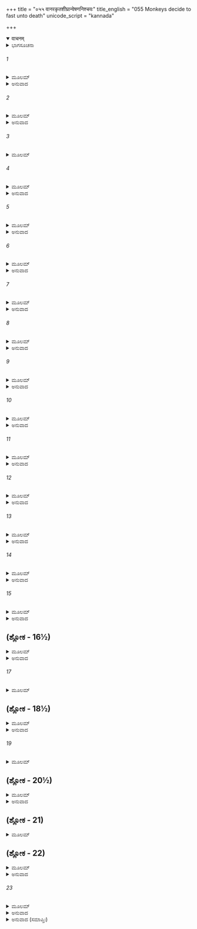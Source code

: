 +++
title = "०५५ वानरकृतशीघ्रान्वेषणनिश्चयः"
title_english = "055 Monkeys decide to fast unto death"
unicode_script = "kannada"

+++
<details open><summary>वाचनम्</summary>

<div class="audioEmbed"  caption="श्रीराम-हरिसीताराममूर्ति-घनपाठिभ्यां वचनम्" src="https://archive.org/download/Ramayana-recitation-Sriram-harisItArAmamUrti-Ghanapaati-v2/Kanda_4/Kanda_4_KSK-055-Monkeys_decide_to_fast_unto_death.mp3"></div>
</details>



<details><summary>ಭಾಗಸೂಚನಾ</summary>

ಅಂಗದ ಸಹಿತ ವಾನರರ ಪ್ರಾಯೋಪವೇಶ
</details>

###### 1


<details><summary>ಮೂಲಮ್</summary>

ಶ್ರುತ್ವಾ ಹನುಮತೋ ವಾಕ್ಯಂ ಪ್ರಶ್ರಿತಂ ಧರ್ಮಸಂಹಿತಮ್ ।  
ಸ್ವಾಮಿಸತ್ಕಾರಸಂಯುಕ್ತಮಂಗದೋ ವಾಕ್ಯಮಬ್ರವೀತ್ ॥
</details>

<details><summary>ಅನುವಾದ</summary>

ಹನುಮಂತನ ಮಾತು ವಿನಯಯುಕ್ತ, ಧರ್ಮಾನುಕೂಲ ಮತ್ತು ಸ್ವಾಮಿಯ ಕುರಿತು ಸಮ್ಮಾನದಿಂದ ಕೂಡಿತ್ತು. ಅದನ್ನು ಕೇಳಿ ಅಂಗದನು ಹೇಳಿದನು .॥1॥
</details>

###### 2


<details><summary>ಮೂಲಮ್</summary>

ಸ್ಥೈರ್ಯಮಾತ್ಮಃ ಮನಃಶೌಚಮಾನೃಶಂಸ್ಯಮಥಾರ್ಜವಮ್ ।  
ವಿಕ್ರಮಶ್ಚೈವ ಧೈರ್ಯಂ ಚ ಸುಗ್ರೀವೇ ನೋಪಪದ್ಯತೇ ॥
</details>

<details><summary>ಅನುವಾದ</summary>

ಕಪಿಶ್ರೇಷ್ಠನೇ! ಸುಗ್ರೀವ ರಾಜನಲ್ಲಿ ಸ್ಥಿರತೆ, ಶರೀರ-ಮನಸ್ಸಿನ ಪವಿತ್ರತೆ, ಕ್ರೂರತೆಯ ಅಭಾವ, ಸರಳತೆ, ಪರಾಕ್ರಮ, ಧೈರ್ಯ ಇವುಗಳಿವೆ ಎಂಬ ಮಾನ್ಯತೆ ಸರಿ ಎಂದು ತೋರುವುದಿಲ್ಲ.॥2॥
</details>

###### 3


<details><summary>ಮೂಲಮ್</summary>

ಭ್ರಾತುರ್ಜ್ಯೇಷ್ಠಸ್ಯ ಯೋ ಭಾರ್ಯಾಂ ಜೀವತೋ ಮಹಿಷೀಂ ಪ್ರಿಯಾಮ್ ।  
ಧರ್ಮೇಣ ಮಾತರಂ ಯಸ್ತು ಸ್ವೀಕರೋತಿಜುಗುಪ್ಸಿತಃ ॥
</details>

###### 4


<details><summary>ಮೂಲಮ್</summary>

ಕಥಂ ಸ ಧರ್ಮಂ ಜಾನೀತೇ ಯೇನ ಭ್ರಾತ್ರಾ ಮಹಾತ್ಮನಾ ।  
ಯುದ್ಧಾಯಾಭಿನಿಯುಕ್ತೇನ ಬಿಲಸ್ಯ ಪಿಹಿತಂ ಮುಖಮ್ ॥
</details>

<details><summary>ಅನುವಾದ</summary>

ತನ್ನ ಅಣ್ಣನು ಬದುಕಿರವಾಗಲೇ ಧರ್ಮತಃ ತಾಯಿಯಂತೆ ಇದ್ದ ಅವನ ಪ್ರಿಯ ಮಹಾರಾಣಿಯನ್ನು ಕುತ್ಸಿತ ಭಾವದಿಂದ ಸ್ವೀಕರಿಸಿದ್ದ ಅವನು ಧರ್ಮವನ್ನು ಬಲ್ಲವನೆಂದು ಹೇಗೆ ಹೇಳಬಹುದು? ಯಾವ ದುರಾತ್ಮನು ಯುದ್ಧಕ್ಕಾಗಿ ಹೋಗಿರುವ ಅಣ್ಣನಿಂದ ಬಿಲದ ರಕ್ಷಣೆಯ ಕಾರ್ಯದಲ್ಲಿ ನಿಯುಕ್ತನಾಗಿದ್ದರೂ ಬಂಡೆಯಿಂದ ಅದರ ಬಾಗಿಲನ್ನು ಮುಚ್ಚಿದ್ದನೋ ಅವನನ್ನು ಧರ್ಮಜ್ಞನೆಂದು ಹೇಗೆ ಹೇಳಬಹುದು.॥3-4॥
</details>

###### 5


<details><summary>ಮೂಲಮ್</summary>

ಸತ್ಯಾತ್ಪಾಣಿಗೃಹೀತಶ್ಚ  ಕೃತಕರ್ಮಾ ಮಹಾಯಶಾಃ ।  
ವಿಸ್ಮೃತೋ ರಾಘವೋ ಯೇನ ಸ ಕಸ್ಯ ಸುಕೃತಂ ಸ್ಮರೇತ್ ॥
</details>

<details><summary>ಅನುವಾದ</summary>

ಸತ್ಯದ ಸಾಕ್ಷಿಯಿಂದ ಯಾರ ಕೈ ಹಿಡಿದಿದ್ದನೋ, ಮೊದಲೇ ತನ್ನ ಕಾರ್ಯವನ್ನು ಸಾಧಿಸಿಕೊಂಡನೋ, ಅವನು ಮಹಾ ಯಶಸ್ವೀ ಭಗವಾನ್ ಶ್ರೀರಾಮನನ್ನೇ ಮರೆತಿರುವಾಗ ಬೇರೆ ಯಾರದಾದರೂ ಉಪಕಾರವನ್ನು ಸ್ಮರಿಸಬಲ್ಲನೇ.॥5॥
</details>

###### 6


<details><summary>ಮೂಲಮ್</summary>

ಲಕ್ಷ್ಮಣಸ್ಯ ಭಯೇನೇಹ ನಾಧರ್ಮಭಯಭೀರುಣಾ ।  
ಆದಿಷ್ಟಾ ಮಾರ್ಗಿತುಂ ಸೀತಾಂ ಧರ್ಮಸ್ತಸ್ಮಿನ್ಕಥಂ ಭವೇತ್ ॥
</details>

<details><summary>ಅನುವಾದ</summary>

ಅವನು ಅಧರ್ಮದ ಭಯದಿಂದಲ್ಲ, ಲಕ್ಷ್ಮಣನ ಭಯದಿಂದಲೇ ಹೆದರಿ ನಮ್ಮನ್ನು ಸೀತಾನ್ವೇಷಣೆಗೆ ಕಳಿಸಿರುವನು. ಹೀಗಿರುವಾಗ ಅವನಲ್ಲಿ ಧರ್ಮದ ಸಂಭಾವನೆ ಹೇಗೆ ಇರಬಲ್ಲದು.॥6॥
</details>

###### 7


<details><summary>ಮೂಲಮ್</summary>

ತಸ್ಮಿನ್ಪಾಪೇ ಕೃತಘ್ನೇ ತು ಸ್ಮೃತಿಭಿನ್ನೇ ಚಲಾತ್ಮನಿ ।  
ಆರ್ಯಃ ಕೋ ವಿಶ್ವಸೇಜ್ಜಾತು ತತ್ಕುಲೀನೋ ವಿಶೇಷತಃ ॥
</details>

<details><summary>ಅನುವಾದ</summary>

ಆ ಪಾಪೀ, ಕೃತಘ್ನ, ಸ್ಮರಣಶಕ್ತಿಹೀನ, ಚಂಚಲಚಿತ್ತನಾದ ಸುಗ್ರೀವನ ಮೇಲೆ ಉತ್ತಮ ಕುಲದಲ್ಲಿ ಹುಟ್ಟಿದ ಯಾವನೇ ಶ್ರೇಷ್ಠ ಪುರುಷನು ಎಂದಾದರೂ ವಿಶ್ವಾಸ ಇಡಬಲ್ಲನೇ.॥7॥
</details>

###### 8


<details><summary>ಮೂಲಮ್</summary>

ರಾಜ್ಯೇ ಪುತ್ರಃ ಪ್ರತಿಷ್ಠಾಪ್ಯ ಸುಗುಣೋ ನಿರ್ಗುಣೋಽಪಿ ವಾ ।  
ಕಥಂ ಶತ್ರುಕುಲೀನಂ ಮಾಂ ಸುಗ್ರೀವೋ ಜೀವಯಿಷ್ಯತಿ ॥
</details>

<details><summary>ಅನುವಾದ</summary>

ತನ್ನ ಮಗ ಗುಣವಂತನಾಗಿರಲಿ ಅಥವಾ ಗುಣಹೀನನಾಗಿರಲಿ, ಅವನನ್ನೇ ರಾಜನನ್ನಾಗಿಸಬೇಕು. ಇಂತಹ ಧಾರಣೆಯುಳ್ಳ ಸುಗ್ರೀವನು ನನ್ನನ್ನು ಶತ್ರುಕುಲದಲ್ಲಿ ಹುಟ್ಟಿದ ಬಾಲಕನಂತೆ ಹೇಗೆ ಬದುಕಲು ಬಿಡುವನು.॥8॥
</details>

###### 9


<details><summary>ಮೂಲಮ್</summary>

ಭಿನ್ನಮಂತ್ರೋಽಪರಾದ್ಧಶ್ಚ ಭಿನ್ನಶಕ್ತಿಃ ಕಥಂ ಹ್ಯಹಮ್ ।  
ಕಿಷ್ಕಿಂಧಾಂ ಪ್ರಾಪ್ಯ ಜೀವೇಯಮನಾಥ ಇವ ದುರ್ಬಲಃ ॥
</details>

<details><summary>ಅನುವಾದ</summary>

ಸುಗ್ರೀವನಿಂದ ಬೇರೆಯಾಗಿರಬೇಕೆಂಬ ನನ್ನ ಗುಪ್ತ ವಿಚಾರವು ಇಂದು ಪ್ರಕಟವಾಗಿದೆ. ಜೊತೆಗೆ ಅವನ ಆಜ್ಞೆಯನ್ನು ಪಾಲಿಸದೇ ಇದ್ದುದರಿಂದ ನಾನು ಅಪರಾಧಿಯೂ ಆಗಿದ್ದೇನೆ. ಇಷ್ಟೇ ಅಲ್ಲ, ನನ್ನ ಶಕ್ತಿ ಕ್ಷೀಣಿಸಿಹೋಗಿದೆ. ನಾನು ಅನಾಥನಂತೆ ದುರ್ಬಲನಾಗಿದ್ದೇನೆ. ಇಂತಹ ಸ್ಥಿತಿಯಲ್ಲಿ ಕಿಷ್ಕಿಂಧೆಗೆ ಹೋಗಿ ಹೇಗೆ ಬದುಕಿರಬಲ್ಲೆ.॥9॥
</details>

###### 10


<details><summary>ಮೂಲಮ್</summary>

ಉಪಾಂಶುದಂಡೇನ ಹಿ ಮಾಂ ಬಂಧನೇನೋಪಪಾದಯೇತ್ ।  
ಶತಃ ಕ್ರೂರೋ ನೃಶಂಸಶ್ಚ ಸುಗ್ರೀವೋ ರಾಜ್ಯಕಾರಣಾತ್ ॥
</details>

<details><summary>ಅನುವಾದ</summary>

ಸುಗ್ರೀವನು ಮೂರ್ಖ, ಕ್ರೂರೀ, ನಿರ್ದಯಿಯಾಗಿದ್ದಾನೆ. ಅವನು ರಾಜ್ಯಕ್ಕಾಗಿ ನನ್ನನ್ನು ಗುಪ್ತವಾಗಿ ದಂಡಿಸುವನು ಅಥವಾ ಎಂದೆಂದಿಗೂ ಬಂಧನದಲ್ಲಿ ಇಡಬಹುದು.॥10॥
</details>

###### 11


<details><summary>ಮೂಲಮ್</summary>

ಬಂಧನಾಚ್ಚಾವಸಾದಾನ್ಮೇ ಶ್ರೇಯಃ ಪ್ರಾಯೋಪವೇಶನಮ್ ।  
ಅನುಜಾನಂತು ಮಾಂ ಸರ್ವೇ ಗೃಹಂ ಗಚ್ಛಂತು ವಾನರಾಃ ॥
</details>

<details><summary>ಅನುವಾದ</summary>

ಈ ಪ್ರಕಾರ ಬಂಧುಜನಿತ ಕಷ್ಟ ಭೋಗಿಸುವುದಕ್ಕಿಂತ ಉಪವಾಸ ಮಾಡಿ ಪ್ರಾಣ ಕಳೆದುಕೊಳ್ಳುವುದೇ ನನಗೆ ಶ್ರೇಯಸ್ಕರವಾಗಿದೆ. ಆದ್ದರಿಂದ ಎಲ್ಲ ವಾನರರು ನನಗೆ ಇಲ್ಲಿಯೇ ಇರಲು ಅಪ್ಪಣೆ ಕೊಟ್ಟು, ತಮ್ಮ-ತಮ್ಮ ಮನೆಗೆ ಹೋಗಲಿ.॥11॥
</details>

###### 12


<details><summary>ಮೂಲಮ್</summary>

ಅಹಂ ವಃ ಪ್ರತಿಜಾನಾಮಿ ನಗಮಿಷ್ಯಾಮ್ಯಹಂ ಪುರೀಮ್ ।  
ಇಹೈವ ಪ್ರಾಯಮಾಸಿಷ್ಯೇ ಶ್ರೇಯೋ ಮರಣಮೇವ ಮೇ ॥
</details>

<details><summary>ಅನುವಾದ</summary>

ನಾನು ಕಿಷ್ಕಿಂಧೆಗೆ ಹೋಗುವುದಿಲ್ಲ ಎಂದು ಪ್ರತಿಜ್ಞಾಪೂರ್ವಕ ನಿಮ್ಮಲ್ಲಿ ಹೇಳುತ್ತೇನೆ. ಇಲ್ಲೇ ಮರಣಾಂತ ಉಪವಾಸ ಮಾಡುವೆನು. ನಾನು ಸತ್ತುಹೋಗುವುದೇ ಒಳಿತಾಗಿದೆ.॥12॥
</details>

###### 13


<details><summary>ಮೂಲಮ್</summary>

ಅಭಿವಾದನಪೂರ್ವಂ ತು ರಾಜಾ ಕುಶಲಮೇವ ಚ ।  
ಅಭಿವಾದನಪೂರ್ವಂ ತು ರಾಘವೌ ಬಲಶಾಲಿನೌ ॥
</details>

<details><summary>ಅನುವಾದ</summary>

ನೀವು ರಾಜಾ ಸುಗ್ರೀವನಿಗೆ ಪ್ರಣಾಮಗೈದು ಅವನಲ್ಲಿ ನನ್ನ ಸಮಾಚಾರ ತಿಳಿಸಿರಿ. ತಮ್ಮ ಬಲದಿಂದ ಶೋಭಿಸುವ ರಘು ವಂಶೀ ಇಬ್ಬರೂ ಬಂಧುಗಳಿಗೂ ನನ್ನ ಸಾದರ ಪ್ರಣಾಮ ವನ್ನು ನಿವೇದಿಸುತ್ತಾ ಕ್ಷೇಮ ಸಮಾಚಾರ ತಿಳಿಸಿರಿ.॥13॥
</details>

###### 14


<details><summary>ಮೂಲಮ್</summary>

ವಾಚ್ಯಸ್ತಾತೋ ಯವೀಯಾನ್ಮೇ ಸುಗ್ರೀವೋ ವಾನರೇಶ್ವರಃ ।  
ಆರೋಗ್ಯಪೂರ್ವಂ ಕುಶಲಂ ವಾಚ್ಯಾ ಮಾತಾ ರುಮಾ ಚ ಮೇ ॥
</details>

<details><summary>ಅನುವಾದ</summary>

ನನ್ನ ಚಿಕ್ಕಪ್ಪ ವಾನರರಾಜ ಸುಗ್ರೀವ ಮತ್ತು ಮಾತೆ ರುಮೆಯಲ್ಲೂ ನನ್ನ ಆರೋಗ್ಯಪೂರ್ವಕ ಕ್ಷೇಮ ಸಮಾಚಾರ ತಿಳಿಸಿರಿ.॥14॥
</details>

###### 15


<details><summary>ಮೂಲಮ್</summary>

ಮಾತರಂ ಚೈವ ಮೇ ತಾರಾಮಾಶ್ವಾಸಯಿತುಮರ್ಹಥ ।  
ಪ್ರಕೃತ್ಯಾ ಪ್ರಿಯಪುತ್ರಾ ಸಾ ಸಾನುಕ್ರೋಶಾ ತಪಸ್ವಿನೀ ॥
</details>

<details><summary>ಅನುವಾದ</summary>

ನನ್ನ ತಾಯಿ ತಾರೆಗೂ ಧೈರ್ಯ ತುಂಬಿರಿ. ಆ ಬಡಪಾಯಿ ಸ್ವಭಾವದಿಂದಲೇ ದಯಾಳು ಮತ್ತು ಪುತ್ರನ ಮೇಲೆ ಪ್ರೇಮವನ್ನು ಇಡುವಳು.॥15॥
</details>

## (ಶ್ಲೋಕ - 16½)


<details><summary>ಮೂಲಮ್</summary>

ವಿನಷ್ಟಮಿಹ ಮಾಂ ಶ್ರುತ್ವಾವ್ಯಕ್ತಂ ಹಾಸ್ಯತಿ ಜೀವಿತಮ್ ।  
ಏತಾವದುಕ್ತ್ವಾ ವಚನಂ ವೃದ್ಧಾಂಸ್ತಾನಭಿವಾದ್ಯ ಚ ॥  
ವಿವೇಶ ಚಾಂಗದೋ ಭೂಮೌ ರುದನ್ ದರ್ಭೇಷು ದುರ್ಮನಾಃ ।
</details>

<details><summary>ಅನುವಾದ</summary>

ಇಲ್ಲಿ ನಾನು ನಷ್ಟವಾದ ಸಮಾಚಾರ ಕೇಳಿ ಅವಳು ನಿಶ್ಚಯವಾಗಿ ತನ್ನ ಪ್ರಾಣಗಳನ್ನು ಕಳೆದುಕೊಳ್ಳುವಳು. ಇಷ್ಟು ಹೇಳಿ ಅಂಗದನು ಆ ಎಲ್ಲ ವೃದ್ಧ ವಾನರರಿಗೆ ವಂದಿಸಿ, ನೆಲದಲ್ಲಿ ದರ್ಭೆ ಹಾಸಿ, ಉದಾಸನಾಗಿ, ಅಳುತ್ತಾ ಅವನು ಆಮರಣಾಂತ ಉಪವಾಸಕ್ಕಾಗಿ ಕುಳಿತುಬಿಟ್ಟನು.॥16॥
</details>

###### 17


<details><summary>ಮೂಲಮ್</summary>

ತಸ್ಯ ಸಂವಿಶತಸ್ತತ್ರ ರುದಂತೋ ವಾನರರ್ಷಭಾಃ ॥
</details>

## (ಶ್ಲೋಕ - 18½)


<details><summary>ಮೂಲಮ್</summary>

ನಯನೇಭ್ಯಃ ಪ್ರಮುಮುಚುರುಷ್ಣಂ ವೈ ವಾರಿ ದುಃಖಿತಾಃ ।  
ಸುಗ್ರೀವಂ ಚೈವ ನಿಂದಂತಃ ಪ್ರಶಂಸಂತಶ್ಚ ವಾಲಿನಮ್ ॥  
ಪರಿವಾರ್ಯಾಂಗದಂ ಸರ್ವೇ ವ್ಯವಸನ್ಯಮಾಸಿತುಮ್ ।
</details>

<details><summary>ಅನುವಾದ</summary>

ಅವನು ಹೀಗೆ ಕುಳಿತುಕೊಂಡಾಗ ಎಲ್ಲ ವಾನರಶ್ರೇಷ್ಠರು ಅಳತೊಡಗಿದರು ಮತ್ತು ದುಃಖಿತರಾಗಿ ಕಣ್ಣುಗಳಿಂದ ಬಿಸಿಯಾದ ಕಂಬನಿಗಳನ್ನು ಸುರಿಸಿದರು. ಸುಗ್ರೀವನ ನಿಂದೆ ಮತ್ತು ವಾಲಿಯ ಪ್ರಶಂಸೆ ಮಾಡುತ್ತಾ ಅವರೆಲ್ಲರೂ ಅಂಗದ ನನ್ನು ಸುತ್ತುವರೆದು ಆಮರಣ ಉಪವಾಸ ಮಾಡಲು ನಿಶ್ಚಯಿಸಿದರು.॥17-18॥
</details>

###### 19


<details><summary>ಮೂಲಮ್</summary>

ತದ್ ವಾಕ್ಯಂ ವಾಲಿಪುತ್ರಸ್ಯ ವಿಜ್ಞಾಯ ಪ್ಲವಗರ್ಷಭಾಃ ॥
</details>

## (ಶ್ಲೋಕ  - 20½)


<details><summary>ಮೂಲಮ್</summary>

ಉಪಸ್ಪೃಶ್ಯೋದಕಂ ಸರ್ವೇ ಪ್ರಾಙ್ಮುಖಾಃ ಸಮುಪಾವಿಶನ್ ।  
ದಕ್ಷಿಣಾಗ್ರೇಷು ದರ್ಭೇಷು ಉದಕ್ತೀರಂ ಸಮಾಶ್ರಿತಾಃ ॥  
ಮುಮೂರ್ಷವೋ ಹರಿಶ್ರೇಷ್ಠಾ ಏತತ್ಕ್ಷಮಮಿತಿ ಸ್ಮ ಹ ।
</details>

<details><summary>ಅನುವಾದ</summary>

ವಾಲಿಕುಮಾರನ ಮಾತಿನಲ್ಲಿ ವಿಚಾರ ಮಾಡಿ ಆ ಶ್ರೇಷ್ಠ ವಾನರರು ಸಾಯುವುದೇ ಉಚಿತ ವೆಂದು ತಿಳಿದು, ಮೃತ್ಯುವಿನ ಇಚ್ಛೆಯಿಂದ ಆಚಮನ ಮಾಡಿ ಸಮುದ್ರದ ಉತ್ತರ ತೀರದಲ್ಲಿ ದಕ್ಷಿಣಾಗ್ರ ದರ್ಭೆಗಳನ್ನು ಹಾಸಿ ಅವರೆಲ್ಲರೂ ಪೂರ್ವಾಭಿಮುಖರಾಗಿ ಕುಳಿತುಬಿಟ್ಟರು.॥19-20॥
</details>

## (ಶ್ಲೋಕ  - 21)


<details><summary>ಮೂಲಮ್</summary>

ರಾಮಸ್ಯ ವನವಾಸಂ ಚ ಕ್ಷಯಂ ದಶರಥಸ್ಯ ಚ ॥
</details>

## (ಶ್ಲೋಕ  - 22)


<details><summary>ಮೂಲಮ್</summary>

ಜನಸ್ಥಾನವಧಂ ಚೈವ ವಧಂ ಚೈವ ಜಟಾಯುಷಃ ।  
ಹರಣಂ ಚೈವ ವೈದೇಹ್ಯಾ ವಾಲಿನಶ್ಚ ವಧಂ ತಥಾ ।  
ರಾಮಕೋಪಂ ಚ ವದತಾಂ ಹರೀಣಾಂ ಭಯಮಾಗತಮ್ ॥
</details>

<details><summary>ಅನುವಾದ</summary>

ಶ್ರೀರಾಮನ ವನವಾಸ, ರಾಜಾ ದಶರಥನ ಮೃತ್ಯು, ಜನಸ್ಥಾನದಲ್ಲಿ ರಾಕ್ಷಸರ ಸಂಹಾರ, ವೀದೇಹಕುಮಾರಿ ಸೀತೆಯ ಅಪಹರಣ, ಜಟಾಯುವಿನ ಮರಣ, ವಾಲಿಯ ವಧೆ ಮತ್ತು ಶ್ರೀರಾಮನ ಕ್ರೋಧದ ಕುರಿತು ಚರ್ಚಿಸುತ್ತಿರುವ ಆ ವಾನರರ ಮೇಲೆ ಒಂದು ಮತ್ತೊಂದು ಭಯ ಬಂದು ಬಿತ್ತು.॥21-22॥
</details>

###### 23


<details><summary>ಮೂಲಮ್</summary>

ಸ ಸಂವಿಶ ವದದ್ಭಿರ್ಬಹುಭಿರ್ಮಹೀಧರೋ  
ಮಹಾದ್ರಿಕೂಟಪ್ರತಿಮೈಃ ಪ್ಲವಂಗಮೈಃ ।  
ಬಭೂವ ಸಂನಾದಿತನಿರ್ದರಾಂತರೋ  
ಭೃಶಂ ನದದ್ಭಿರ್ಜಲದೈರಿವಾಂಬರಮ್ ॥
</details>

<details><summary>ಅನುವಾದ</summary>

ಮಹಾನ್ ಪರ್ವತ ಶಿಖರದಂತೆ ಶರೀರವಿದ್ದು, ಅಲ್ಲಿ ಕುಳಿತಿರುವ ಅಸಂಖ್ಯ ವಾನರರು ಭಯದಿಂದಾಗಿ ಜೋರು- ಜೋರಾಗಿ ಅಳತೊಡಗಿದರು, ಅದರಿಂದ ಆ ಪರ್ವತದ ಕಂದರಗಳು ಪ್ರತಿಧ್ವನಿಸಿದವು ಹಾಗೂ ಗರ್ಜಿಸುವ ಮೇಘಗಳಿಂದ ಕೂಡಿದ ಆಕಾಶದಂತೆ ಕಂಡು ಬಂದವು.॥23॥
</details>

<details><summary>ಅನುವಾದ (ಸಮಾಪ್ತಿಃ)</summary>

ಶ್ರೀ ವಾಲ್ಮೀಕಿವಿರಚಿತ ಆರ್ಷರಾಮಾಯಣ ಆದಿಕಾವ್ಯದ ಕಿಷ್ಕಿಂಧಾಕಾಂಡದ ಐವತ್ತೈದನೆಯ ಸರ್ಗ ಸಂಪೂರ್ಣವಾಯಿತು.॥55॥
</details>
